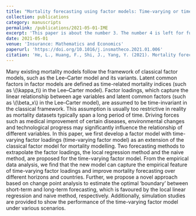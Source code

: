 ```yaml
---
title: "Mortality forecasting using factor models: Time-varying or time-invariant factor loadings?"
collection: publications
category: manuscripts
permalink: /publications/2021-05-01-IME
excerpt: 'This paper is about the number 3. The number 4 is left for future work.'
date: 2021-05-01
venue: 'Insurance: Mathematics and Economics'
paperurl: 'https://doi.org/10.1016/j.insmatheco.2021.01.006'
citation: 'He, L., Huang, F., Shi, J., Yang, Y. (2021). Mortality forecasting using factor models: Time-varying or time-invariant factor loadings?. <i>Insurance: Mathematics and Economics</i>, 98, 14-34.'
---
```


Many existing mortality models follow the framework of classical factor models, such as the Lee–Carter model and its variants. Latent common factors in factor models are defined as time-related mortality indices (such as \\(\kappa_t\\) in the Lee–Carter model). Factor loadings, which capture the linear relationship between age variables and latent common factors (such as \\(\beta_x\\) in the Lee–Carter model), are assumed to be time-invariant in the classical framework. This assumption is usually too restrictive in reality as mortality datasets typically span a long period of time. Driving forces such as medical improvement of certain diseases, environmental changes and technological progress may significantly influence the relationship of different variables. In this paper, we first develop a factor model with time-varying factor loadings (time-varying factor model) as an extension of the classical factor model for mortality modelling. Two forecasting methods to extrapolate the factor loadings, the local regression method and the naive method, are proposed for the time-varying factor model. From the empirical data analysis, we find that the new model can capture the empirical feature of time-varying factor loadings and improve mortality forecasting over different horizons and countries. Further, we propose a novel approach based on change point analysis to estimate the optimal ‘boundary’ between short-term and long-term forecasting, which is favoured by the local linear regression and naive method, respectively. Additionally, simulation studies are provided to show the performance of the time-varying factor model under various scenarios.
